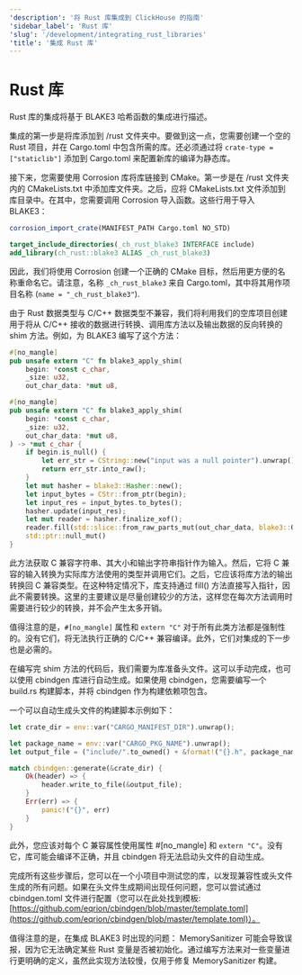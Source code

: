 ```yaml
---
'description': '将 Rust 库集成到 ClickHouse 的指南'
'sidebar_label': 'Rust 库'
'slug': '/development/integrating_rust_libraries'
'title': '集成 Rust 库'
---
```



# Rust 库

Rust 库的集成将基于 BLAKE3 哈希函数的集成进行描述。

集成的第一步是将库添加到 /rust 文件夹中。要做到这一点，您需要创建一个空的 Rust 项目，并在 Cargo.toml 中包含所需的库。还必须通过将 `crate-type = ["staticlib"]` 添加到 Cargo.toml 来配置新库的编译为静态库。

接下来，您需要使用 Corrosion 库将库链接到 CMake。第一步是在 /rust 文件夹内的 CMakeLists.txt 中添加库文件夹。之后，应将 CMakeLists.txt 文件添加到库目录中。在其中，您需要调用 Corrosion 导入函数。这些行用于导入 BLAKE3：

```CMake
corrosion_import_crate(MANIFEST_PATH Cargo.toml NO_STD)

target_include_directories(_ch_rust_blake3 INTERFACE include)
add_library(ch_rust::blake3 ALIAS _ch_rust_blake3)
```

因此，我们将使用 Corrosion 创建一个正确的 CMake 目标，然后用更方便的名称重命名它。请注意，名称 `_ch_rust_blake3` 来自 Cargo.toml，其中将其用作项目名称 (`name = "_ch_rust_blake3"`).

由于 Rust 数据类型与 C/C++ 数据类型不兼容，我们将利用我们的空库项目创建用于将从 C/C++ 接收的数据进行转换、调用库方法以及输出数据的反向转换的 shim 方法。例如，为 BLAKE3 编写了这个方法：

```rust
#[no_mangle]
pub unsafe extern "C" fn blake3_apply_shim(
    begin: *const c_char,
    _size: u32,
    out_char_data: *mut u8,
```
```rust
#[no_mangle]
pub unsafe extern "C" fn blake3_apply_shim(
    begin: *const c_char,
    _size: u32,
    out_char_data: *mut u8,
) -> *mut c_char {
    if begin.is_null() {
        let err_str = CString::new("input was a null pointer").unwrap();
        return err_str.into_raw();
    }
    let mut hasher = blake3::Hasher::new();
    let input_bytes = CStr::from_ptr(begin);
    let input_res = input_bytes.to_bytes();
    hasher.update(input_res);
    let mut reader = hasher.finalize_xof();
    reader.fill(std::slice::from_raw_parts_mut(out_char_data, blake3::OUT_LEN));
    std::ptr::null_mut()
}
```

此方法获取 C 兼容字符串、其大小和输出字符串指针作为输入。然后，它将 C 兼容的输入转换为实际库方法使用的类型并调用它们。之后，它应该将库方法的输出转换回 C 兼容类型。在这种特定情况下，库支持通过 fill() 方法直接写入指针，因此不需要转换。这里的主要建议是尽量创建较少的方法，这样您在每次方法调用时需要进行较少的转换，并不会产生太多开销。

值得注意的是，`#[no_mangle]` 属性和 `extern "C"` 对于所有此类方法都是强制性的。没有它们，将无法执行正确的 C/C++ 兼容编译。此外，它们对集成的下一步也是必需的。

在编写完 shim 方法的代码后，我们需要为库准备头文件。这可以手动完成，也可以使用 cbindgen 库进行自动生成。如果使用 cbindgen，您需要编写一个 build.rs 构建脚本，并将 cbindgen 作为构建依赖项包含。

一个可以自动生成头文件的构建脚本示例如下：

```rust
let crate_dir = env::var("CARGO_MANIFEST_DIR").unwrap();

let package_name = env::var("CARGO_PKG_NAME").unwrap();
let output_file = ("include/".to_owned() + &format!("{}.h", package_name)).to_string();

match cbindgen::generate(&crate_dir) {
    Ok(header) => {
        header.write_to_file(&output_file);
    }
    Err(err) => {
        panic!("{}", err)
    }
}
```

此外，您应该对每个 C 兼容属性使用属性 #[no_mangle] 和 `extern "C"`。没有它，库可能会编译不正确，并且 cbindgen 将无法启动头文件的自动生成。

完成所有这些步骤后，您可以在一个小项目中测试您的库，以发现兼容性或头文件生成的所有问题。如果在头文件生成期间出现任何问题，您可以尝试通过 cbindgen.toml 文件进行配置（您可以在此处找到模板: [https://github.com/eqrion/cbindgen/blob/master/template.toml](https://github.com/eqrion/cbindgen/blob/master/template.toml)）。

值得注意的是，在集成 BLAKE3 时出现的问题：
MemorySanitizer 可能会导致误报，因为它无法确定某些 Rust 变量是否被初始化。通过编写方法来对一些变量进行更明确的定义，虽然此实现方法较慢，仅用于修复 MemorySanitizer 构建。
